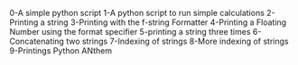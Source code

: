 0-A simple python script
1-A python script to run simple calculations
2-Printing a string
3-Printing with the f-string Formatter
4-Printing a Floating Number using the format specifier
5-printing a string three times 
6-Concatenating two strings
7-Indexing of strings
8-More indexing of strings
9-Printings Python ANthem 
